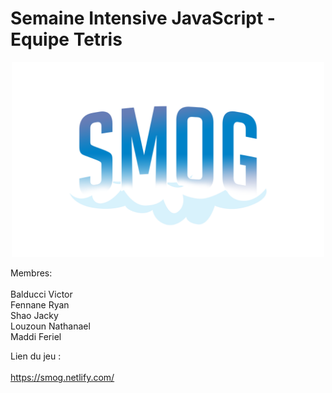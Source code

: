# Semaine Intensive JavaScript - Equipe Tetris

<p align="center">
<img src="src/img/logo_temp.png" width="500">
  </p>

Membres: <br><br>
Balducci Victor <br>
Fennane Ryan <br>
Shao Jacky <br>
Louzoun Nathanael <br>
Maddi Feriel <br>

Lien du jeu : <br><br>
https://smog.netlify.com/
